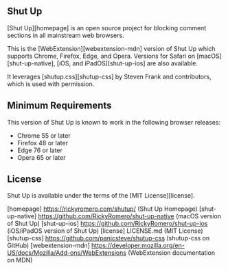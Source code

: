 ## Shut Up

[Shut Up][homepage] is an open source project for blocking comment sections in all mainstream web browsers.

This is the [WebExtension][webextension-mdn] version of Shut Up which supports Chrome, Firefox, Edge, and Opera. Versions for Safari on [macOS][shut-up-native], [iOS, and iPadOS][shut-up-ios] are also available.

It leverages [shutup.css][shutup-css] by Steven Frank and contributors, which is used with permission.

## Minimum Requirements

This version of Shut Up is known to work in the following browser releases:

* Chrome 55 or later
* Firefox 48 or later
* Edge 76 or later
* Opera 65 or later

## License

Shut Up is available under the terms of the [MIT License][license].



[homepage] https://rickyromero.com/shutup/  (Shut Up Homepage)
[shut-up-native] https://github.com/RickyRomero/shut-up-native  (macOS version of Shut Up)
[shut-up-ios] https://github.com/RickyRomero/shut-up-ios  (iOS/iPadOS version of Shut Up)
[license] LICENSE.md  (MIT License)
[shutup-css] https://github.com/panicsteve/shutup-css  (shutup-css on GitHub)
[webextension-mdn] https://developer.mozilla.org/en-US/docs/Mozilla/Add-ons/WebExtensions  (WebExtension documentation on MDN)
